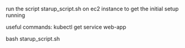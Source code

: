 run the script starup_script.sh on ec2 instance to get the initial setup running

useful commands:
kubectl get service web-app

bash starup_script.sh
